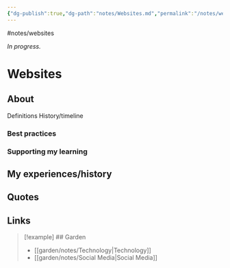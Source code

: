 ```yaml
---
{"dg-publish":true,"dg-path":"notes/Websites.md","permalink":"/notes/websites/","created":"2025-03-18T20:14:11.103-04:00","updated":"2025-03-22T21:25:55.625-04:00"}
---
```


#notes/websites

*In progress.*
# Websites

## About
Definitions
History/timeline
### Best practices
### Supporting my learning


## My experiences/history

## Quotes

## Links


> [!example] ## Garden
> - [[garden/notes/Technology\|Technology]]
> - [[garden/notes/Social Media\|Social Media]]

